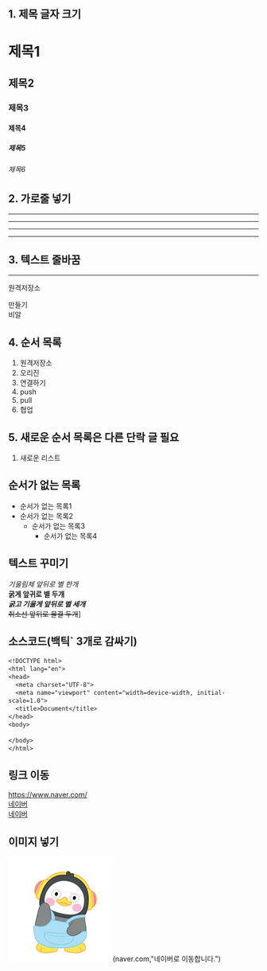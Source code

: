 ## 1. 제목 글자 크기
# 제목1
## 제목2
### 제목3
#### 제목4
##### 제목5
###### 제목6
## 2. 가로줄 넣기 <!-- -, * 3개 이상-->
----
***
--------
********
## 3. 텍스트 줄바꿈
------
원격저장소

만들기<br>
비알

## 4. 순서 목록

1. 원격저장소
2. 오리진
3. 연결하기
4. push
5. pull 
6. 협업

## 5. 새로운 순서 목록은 다른 단락 글 필요
1. 새로운 리스트

## 순서가 없는 목록
* 순서가 없는 목록1
* 순서가 없는 목록2
  * 순서가 없는 목록3
    * 순서가 없는 목록4   

## 텍스트 꾸미기
*기울림체 앞뒤로 별 한개*<br>
**굵게 앞귀로 별 두개**<br>
***굵고 기울게 앞뒤로 별 세개***<br>
~~취소선 앞뒤로 물결 두개~~]

## 소스코드(백틱` 3개로 감싸기)
```
<!DOCTYPE html>
<html lang="en">
<head>
  <meta charset="UTF-8">
  <meta name="viewport" content="width=device-width, initial-scale=1.0">
  <title>Document</title>
</head>
<body>
  
</body>
</html>
```
## 링크 이동
<https://www.naver.com/><br>
[네이버](naver.com)<br>
[네이버](naver.com, "네이버로 이동합니다.")

## 이미지 넣기
![이미지가 안 보일시 나오는 대체텍스트](./pengsoo.png)(naver.com,"네이버로 이동합니다.")

